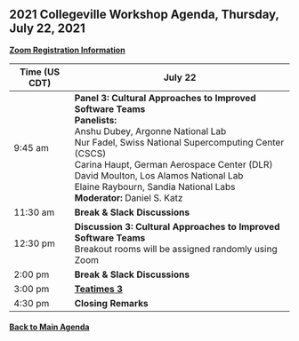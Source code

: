 
## 2021 Collegeville Workshop Agenda, Thursday, July 22, 2021

[**Zoom Registration Information**](https://csbsju.zoom.us/meeting/register/tJwtceqprD0oG9DXfkUQ-OgLF0XvTl-Sr2Ty)

| **Time (US CDT)**| **July 22** |
|---|---|
| 9:45 am  | **Panel 3: Cultural Approaches to Improved Software Teams** <br> **Panelists:** <br> Anshu Dubey, Argonne National Lab <br> Nur Fadel, Swiss National Supercomputing Center (CSCS) <br> Carina Haupt, German Aerospace Center (DLR) <br> David Moulton, Los Alamos National Lab <br> Elaine Raybourn, Sandia National Labs <br> **Moderator:** Daniel S. Katz  |
| 11:30 am | **Break & Slack Discussions** |
| 12:30 pm | **Discussion 3: Cultural Approaches to Improved Software Teams** <br> Breakout rooms will be assigned randomly using Zoom |
| 2:00 pm | **Break & Slack Discussions** |
| 3:00 pm | [**Teatimes 3**](WorkshopResources/TeatimeThemes/TeatimeThemeList.md)  |
| 4:30 pm | **Closing Remarks** |


#### [Back to Main Agenda](Agenda.md)
